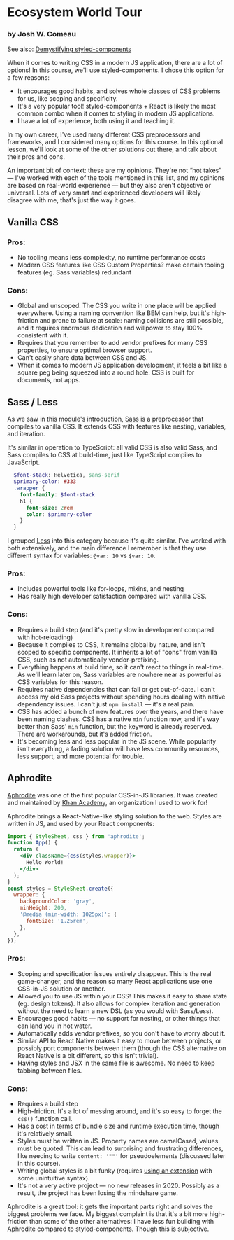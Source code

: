 # Ecosystem World Tour
### by Josh W. Comeau

See also: [Demystifying styled-components](https://www.joshwcomeau.com/react/demystifying-styled-components/)

When it comes to writing CSS in a modern JS application, there are a lot of options!
In this course, we'll use styled-components. I chose this option for a few reasons:

- It encourages good habits, and solves whole classes of CSS problems for us, like scoping and specificity.
- It's a very popular tool! styled-components + React is likely the most common combo when it comes to styling in modern JS applications.
- I have a lot of experience, both using it and teaching it.

In my own career, I've used many different CSS preprocessors and frameworks, and I considered many options for this course. In this optional lesson, we'll look at some of the other solutions out there, and talk about their pros and cons.

An important bit of context: these are my opinions. They're not “hot takes” — I've worked with each of the tools mentioned in this list, and my opinions are based on real-world experience — but they also aren't objective or universal. Lots of very smart and experienced developers will likely disagree with me, that's just the way it goes.

## Vanilla CSS

### Pros:

- No tooling means less complexity, no runtime performance costs
- Modern CSS features like CSS Custom Properties? make certain tooling features (eg. Sass variables) redundant

### Cons:

- Global and unscoped. The CSS you write in one place will be applied everywhere. Using a naming convention like BEM can help, but it's high-friction and prone to failure at scale: naming collisions are still possible, and it requires enormous dedication and willpower to stay 100% consistent with it.
- Requires that you remember to add vendor prefixes for many CSS properties, to ensure optimal browser support.
- Can't easily share data between CSS and JS.
- When it comes to modern JS application development, it feels a bit like a square peg being squeezed into a round hole. CSS is built for documents, not apps.

## Sass / Less

As we saw in this module's introduction, [Sass](https://sass-lang.com/) is a preprocessor that compiles to vanilla CSS. It extends CSS with features like nesting, variables, and iteration.

It's similar in operation to TypeScript: all valid CSS is also valid Sass, and Sass compiles to CSS at build-time, just like TypeScript compiles to JavaScript.

```Sass
  $font-stack: Helvetica, sans-serif
  $primary-color: #333
  .wrapper {
    font-family: $font-stack
    h1 {
      font-size: 2rem
      color: $primary-color
    }
  }
```

I grouped [Less](http://lesscss.org/) into this category because it's quite similar. I've worked with both extensively, and the main difference I remember is that they use different syntax for variables: `@var: 10` vs `$var: 10`.

### Pros:

- Includes powerful tools like for-loops, mixins, and nesting
- Has really high developer satisfaction compared with vanilla CSS.

### Cons:

- Requires a build step (and it's pretty slow in development compared with hot-reloading)
- Because it compiles to CSS, it remains global by nature, and isn't scoped to specific components. It inherits a lot of "cons" from vanilla CSS, such as not automatically vendor-prefixing.
- Everything happens at build time, so it can't react to things in real-time. As we'll learn later on, Sass variables are nowhere near as powerful as CSS variables for this reason.
- Requires native dependencies that can fail or get out-of-date. I can't access my old Sass projects without spending hours dealing with native dependency issues. I can't just `npm install` — it's a real pain.
- CSS has added a bunch of new features over the years, and there have been naming clashes. CSS has a native `min` function now, and it's way better than Sass' `min` function, but the keyword is already reserved. There are workarounds, but it's added friction.
- It's becoming less and less popular in the JS scene. While popularity isn't everything, a fading solution will have less community resources, less support, and more potential for trouble.

## Aphrodite

[Aphrodite](https://github.com/Khan/aphrodite) was one of the first popular CSS-in-JS libraries. It was created and maintained by [Khan Academy](https://www.khanacademy.org/), an organization I used to work for!

Aphrodite brings a React-Native-like styling solution to the web. Styles are written in JS, and used by your React components:

```jsx
import { StyleSheet, css } from 'aphrodite';
function App() {
  return (
    <div className={css(styles.wrapper)}>
      Hello World!
    </div>
  );
}
const styles = StyleSheet.create({
  wrapper: {
    backgroundColor: 'gray',
    minHeight: 200,
    '@media (min-width: 1025px)': {
      fontSize: '1.25rem',
    },
  },
});
```

### Pros:

- Scoping and specification issues entirely disappear. This is the real game-changer, and the reason so many React applications use one CSS-in-JS solution or another.
- Allowed you to use JS within your CSS! This makes it easy to share state (eg. design tokens). It also allows for complex iteration and generation without the need to learn a new DSL (as you would with Sass/Less).
- Encourages good habits — no support for nesting, or other things that can land you in hot water.
- Automatically adds vendor prefixes, so you don't have to worry about it.
- Similar API to React Native makes it easy to move between projects, or possibly port components between them (though the CSS alternative on React Native is a bit different, so this isn't trivial).
- Having styles and JSX in the same file is awesome. No need to keep tabbing between files.

### Cons:

- Requires a build step
- High-friction. It's a lot of messing around, and it's so easy to forget the `css()` function call.
- Has a cost in terms of bundle size and runtime execution time, though it's relatively small.
- Styles must be written in JS. Property names are camelCased, values must be quoted. This can lead to surprising and frustrating differences, like needing to write `content: '""'` for pseudoelements (discussed later in this course).
- Writing global styles is a bit funky (requires [using an extension](https://github.com/Khan/aphrodite/issues/139#issuecomment-264033545) with some unintuitive syntax).
- It's not a very active project — no new releases in 2020. Possibly as a result, the project has been losing the mindshare game.

Aphrodite is a great tool: it gets the important parts right and solves the biggest problems we face. My biggest complaint is that it's a bit more high-friction than some of the other alternatives: I have less fun building with Aphrodite compared to styled-components. Though this is subjective.
